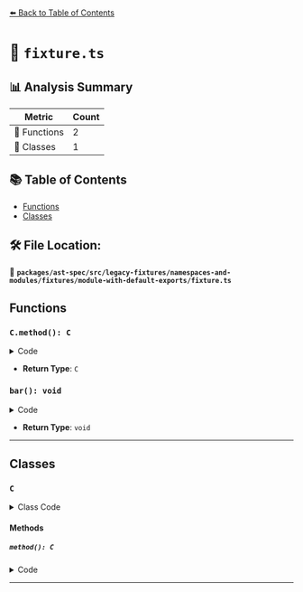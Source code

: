 [⬅️ Back to Table of Contents](../../../../../../../index.md)

# 📄 `fixture.ts`

## 📊 Analysis Summary

| Metric | Count |
|--------|-------|
| 🔧 Functions | 2 |
| 🧱 Classes | 1 |

## 📚 Table of Contents

- [Functions](#functions)
- [Classes](#classes)

## 🛠️ File Location:
📂 **`packages/ast-spec/src/legacy-fixtures/namespaces-and-modules/fixtures/module-with-default-exports/fixture.ts`**

## Functions

### `C.method(): C`

<details><summary>Code</summary>

```ts
method(): C {}
```
</details>

- **Return Type**: `C`
### `bar(): void`

<details><summary>Code</summary>

```ts
export default function bar() {}
```
</details>

- **Return Type**: `void`

---

## Classes

### `C`

<details><summary>Class Code</summary>

```ts
export default class C {
    method(): C {}
  }
```
</details>

#### Methods

##### `method(): C`

<details><summary>Code</summary>

```ts
method(): C {}
```
</details>


---